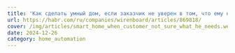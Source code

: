 ```yaml
---
title: 'Как сделать умный дом, если заказчик не уверен в том, что ему нужно'
url: https://habr.com/ru/companies/wirenboard/articles/869818/
cover: /img/articles/smart_home_when_customer_not_sure_what_he_needs.webp
date: 2024-12-26
category: home_automation
---
```

